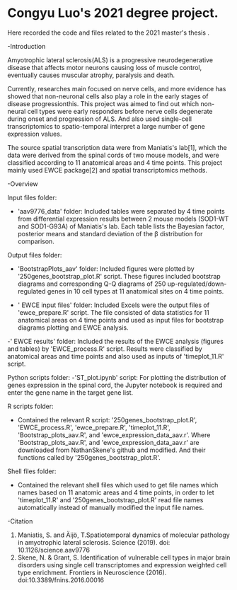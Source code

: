 # Congyu Luo's 2021 degree project.
Here recorded the code and files related to the 2021 master's thesis <Cellular deconvolution of spatial transcriptomics in ALS mice>.


-Introduction


Amyotrophic lateral sclerosis(ALS) is a progressive neurodegenerative disease that affects motor neurons causing loss of muscle control, eventually causes muscular atrophy, paralysis and death.

Currently, researches main focused on nerve cells, and more evidence has showed that non-neuronal cells also play a role in the early stages of disease progressionthis. This project was aimed to find out which non-neural cell types were early responders before nerve cells degenerate during onset and progression of ALS. And also used single-cell transcriptomics to spatio-temporal interpret a large number of gene expression values.

The source spatial transcription data were from Maniatis's lab[1], which the data were derived from the spinal cords of two mouse models, and were classified according to 11 anatomical areas and 4 time points. This project mainly used EWCE package[2] and spatial transcriptomics methods.


-Overview


Input files folder: 
- 'aav9776_data' folder: Included tables were separated by 4 time points from differential expression results between 2 mouse models (SOD1-WT and SOD1-G93A) of Maniatis's lab. Each table lists the Bayesian factor, posterior means and standard deviation of the β distribution for comparison.

Output files folder: 
- 'BootstrapPlots_aav' folder: Included figures were plotted by '250genes_bootstrap_plot.R' script. These figures included bootstrap diagrams and corresponding Q-Q diagrams of 250 up-regulated/down-regulated genes in 10 cell types at 11 anatomical sites on 4 time points. 

- ' EWCE input files' folder: Included Excels were the output files of 'ewce_prepare.R' script. The file consisted of data statistics for 11 anatomical areas on 4 time points and used as input files for bootstrap diagrams plotting and EWCE analysis.

-' EWCE results' folder: Included the results of the EWCE analysis (figures and tables) by 'EWCE_process.R' script. Results were classified by anatomical areas and time points and also used as inputs of 'timeplot_11.R' script.

Python scripts folder:
-'ST_plot.ipynb' script: For plotting the distribution of genes expression in the spinal cord, the Jupyter notebook is required and enter the gene name in the target gene list.

R scripts folder:
- Contained the relevant R script: '250genes_bootstrap_plot.R', 'EWCE_process.R', 'ewce_prepare.R', 'timeplot_11.R', 'Bootstrap_plots_aav.R', and 'ewce_expression_data_aav.r'. Where 'Bootstrap_plots_aav.R', and 'ewce_expression_data_aav.r' are downloaded from NathanSkene's github and modified. And their functions called by '250genes_bootstrap_plot.R'.


Shell files folder:
- Contained the relevant shell files which used to get file names which names based on 11 anatomic areas and 4 time points, in order to let 'timeplot_11.R' and '250genes_bootstrap_plot.R' read file names automatically instead of manually modified the input file names.


-Citation
1. Maniatis, S. and Äijö, T.Spatiotemporal dynamics of molecular pathology in amyotrophic lateral sclerosis. Science (2019). doi: 10.1126/science.aav9776
2. Skene, N. & Grant, S. Identification of vulnerable cell types in major brain disorders using single cell transcriptomes and expression weighted cell type enrichment. Frontiers in Neuroscience (2016). doi:10.3389/fnins.2016.00016

